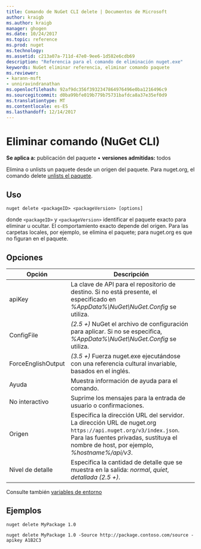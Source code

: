 ```yaml
---
title: Comando de NuGet CLI delete | Documentos de Microsoft
author: kraigb
ms.author: kraigb
manager: ghogen
ms.date: 10/24/2017
ms.topic: reference
ms.prod: nuget
ms.technology: 
ms.assetid: c213a07a-711d-47e0-9ee6-1d582e6cdb69
description: "Referencia para el comando de eliminación nuget.exe"
keywords: NuGet eliminar referencia, eliminar comando paquete
ms.reviewer:
- karann-msft
- unniravindranathan
ms.openlocfilehash: 92af9dc356f3932347864976496e0ba1216496c9
ms.sourcegitcommit: d0ba99bfe019b779b75731bafdca8a37e35ef0d9
ms.translationtype: MT
ms.contentlocale: es-ES
ms.lasthandoff: 12/14/2017
---
```

# <a name="delete-command-nuget-cli"></a>Eliminar comando (NuGet CLI)

**Se aplica a:** publicación del paquete &bullet; **versiones admitidas:** todos

Elimina o unlists un paquete desde un origen del paquete. Para nuget.org, el comando delete [unlists el paquete](../policies/Deleting-Packages.md).

## <a name="usage"></a>Uso

```
nuget delete <packageID> <packageVersion> [options]
```

donde `<packageID>` y `<packageVersion>` identificar el paquete exacto para eliminar u ocultar. El comportamiento exacto depende del origen. Para las carpetas locales, por ejemplo, se elimina el paquete; para nuget.org es que no figuran en el paquete.

## <a name="options"></a>Opciones

| Opción | Descripción |
| --- | --- |
| apiKey | La clave de API para el repositorio de destino. Si no está presente, el especificado en *%AppData%\NuGet\NuGet.Config* se utiliza. |
| ConfigFile | *(2.5 +)*  NuGet el archivo de configuración para aplicar. Si no se especifica, *%AppData%\NuGet\NuGet.Config* se utiliza. |
| ForceEnglishOutput | *(3.5 +)*  Fuerza nuget.exe ejecutándose con una referencia cultural invariable, basados en el inglés. |
| Ayuda | Muestra información de ayuda para el comando. |
| No interactivo | Suprime los mensajes para la entrada de usuario o confirmaciones. |
| Origen | Especifica la dirección URL del servidor. La dirección URL de nuget.org `https://api.nuget.org/v3/index.json`. Para las fuentes privadas, sustituya el nombre de host, por ejemplo, *%hostname%/api/v3*. |
| Nivel de detalle | Especifica la cantidad de detalle que se muestra en la salida: *normal*, *quiet*, *detallada (2.5 +)*. |

Consulte también [variables de entorno](cli-ref-environment-variables.md)

## <a name="examples"></a>Ejemplos

```
nuget delete MyPackage 1.0

nuget delete MyPackage 1.0 -Source http://package.contoso.com/source -apikey A1B2C3
```
